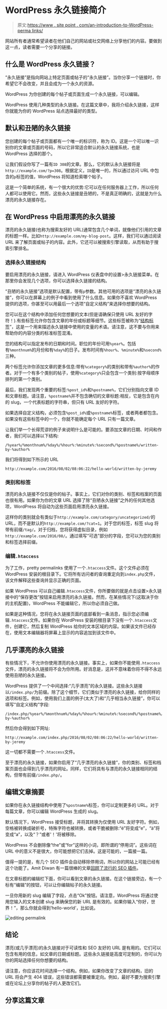 # WordPress 永久链接简介

> 原文:[https://www . site point . com/an-introduction-to-WordPress-perma links/](https://www.sitepoint.com/an-introduction-to-wordpress-permalinks/)

网站所有者通常希望读者在他们自己的网站或社交网络上分享他们的内容。要做到这一点，读者需要一个分享的链接。

## 什么是 WordPress 永久链接？

“永久链接”是指向网站上特定页面或帖子的“永久链接”。当你分享一个链接时，你希望它不会改变，并且会成为一个永久的资源。

WordPress 为你创建的每个帖子或页面生成一个永久链接，可以编辑。

WordPress 使用几种类型的永久链接。在这篇文章中，我将介绍永久链接，这样你就能为你的 WordPress 站点选择最好的类型。

## 默认和丑陋的永久链接

您创建的每个帖子或页面都有一个唯一的标识符，称为 ID。这是一个可以唯一识别你的文章或页面的号码，所以它非常适合默认的永久链接系统，也是 WordPress 选择的那个。

让我们假设你写了一篇有`ID 308`的文章。那么，它的默认永久链接将是`http://example.com/?p=308`。根据定义，`ID`是唯一的，所以通过访问 URL 中包含的`p`标签的值，WordPress 将知道检索哪个帖子。

这是一个简单的系统，有一个很大的优势:它可以在任何服务器上工作，所以任何人都可以使用它。然而，这些永久链接是丑陋的，不是真正明确的，这就是为什么漂亮的永久链接存在。

## 在 WordPress 中启用漂亮的永久链接

漂亮的永久链接(也称为搜索友好的 URL)通常包含几个单词，就像他们引用的文章的标题一样。比如`http://example.com/my-blog-post`。这样，我们可以通过阅读 URL 来了解页面或帖子的内容。此外，它还可以被搜索引擎读取，从而有助于搜索引擎排名。

### 选择永久链接结构

要启用漂亮的永久链接，请进入 WordPress 仪表盘中的设置>永久链接菜单。在那里你会发现几个选项，你可以选择永久链接的结构。

“丑陋的永久链接”选项是默认配置，带有`p`参数。其他可用的选项是“漂亮的永久链接”，你可以在屏幕上的例子中看到使用了什么信息。如果你不喜欢 WordPress 提供的选项，你甚至可以用最后一个选项“自定义结构”来选择你想要的结构。

您可以在这个结构中添加任何您想要的文本(但是请确保只使用 URL 友好的字符！).有些标签允许你包含文章的年份或标题等细节。这些标签被称为“[结构标签](https://codex.wordpress.org/Using_Permalinks)”，这是一个用来描述永久链接中使用的变量的术语。请注意，这不要与你用来帮助你的内容分类的标准标签混淆。

您的结构可以指定发布的日期和时间。职位的年份可用`%year%`。包括有`%monthnum%`的月份和有`%day%`的日子。发布时间有`%hour%`、`%minute%`和`%second%`三种。

两个标签允许你添加文章的更多信息:带有`%category%`的类别和带有`%author%`的作者。对于一个有多个类别的帖子，使用`%category%`只会包含一个类别:按字母顺序排列的第一个类别。

最后，我们发现两个重要的标签:`%post_id%`和`%postname%`，它们分别指向文章 ID 和文章标题。请注意，`%postname%`并不包含确切的文章标题:相反，它是包含在内的 slug，一个代表标题的字符串，但只有 URL 友好的字符。

如果选择自定义结构，必须包含`%post_id%`或`%postname%`标签，或者两者都包含。如果没有这些标签中的一个，你就不能确定每个 URL 只有一篇文章。

让我们举一个长得荒谬的例子来说明什么是可能的。要添加文章的日期、时间和作者，我们可以选择以下结构:

```
/%year%/%monthnum%/%day%/%hour%:%minute%:%second%/%postname%/written-by-%author% 
```

我们将得到如下所示的 URL

```
http://example.com/2016/08/02/08:06:22/hello-world/written-by-jeremy 
```

### 类别和标签

漂亮的永久链接不仅仅是你的帖子。事实上，它们对你的类别、标签和档案的页面也很有用。如果你为你的文章 URL 选择了除“丑陋永久链接”之外的任何其他选项，WordPress 将自动为这些页面启用漂亮永久链接。

这样你的类别就会有类似于`http://example.com/category/uncategorized/`的 URL，而不是默认的`http://example.com/?cat=1`。对于您的标签，标签 slug 将带有前缀`/tag/`。对于归档，您将获得虚拟目录，例如`http://example.com/2016/08/`。通过填写“可选”部分的字段，您可以为您的类别和标签选择前缀。

### 编辑`.htaccess`

为了工作，pretty permalinks 使用了一个`.htaccess`文件。这个文件必须在 WordPress 安装的根目录下。它将所有访问者的查询重定向到`index.php`文件，该文件解释这些查询并显示正确的页面。

如果 WordPress 可以自己编辑`.htaccess`文件，你所要做的就是点击设置>永久链接中的“保存更改”按钮来启用漂亮的永久链接。然而，在某些情况下(这取决于你的主机配置)，WordPress 不能编辑它，所以你必须自己做。

如果是这种情况，您将在永久链接页面的底部看到一条消息，指示您必须编辑`.htaccess`文件。如果你在 WordPress 安装的根目录下没有一个`.htaccess`文件，创建它，然后复制 WordPress 给你的文本区域的内容。如果该文件已经存在，使用文本编辑器将屏幕上显示的内容追加到该文件中。

## 几乎漂亮的永久链接

有些情况下，不允许你使用漂亮的永久链接。事实上，如果你不能使用`.htaccess`文件，漂亮的永久链接将不会为你所用。好消息是，这并不意味着你将不得不永远使用丑陋的永久链接。

WordPress 提供了一个中间选择:“几乎漂亮”的永久链接。这些永久链接以`/index.php/`为前缀。除了这个细节，它们类似于漂亮的永久链接，给你同样的选项和标签。例如，使用我们上面的例子(太大了)和“几乎相当永久链接”，你可以填写“自定义结构”字段:

```
/index.php/%year%/%monthnum%/%day%/%hour%:%minute%:%second%/%postname%/written-by-%author% 
```

然后你会得到如下网址:

```
http://example.com/index.php/2016/08/02/08:06:22/hello-world/written-by-jeremy 
```

这一切都不需要一个`.htaccess`文件。

至于漂亮的永久链接，如果你启用了“几乎漂亮的永久链接”，你的类别、标签和档案页面也会得到几乎漂亮的网址。同样，它们将具有与漂亮的永久链接相同的结构，但带有前缀`/index.php/`。

## 编辑文章摘要

如果你在永久链接结构中使用了`%postname%`标签，你可以定制更多的 URL。对于每篇文章，你可以编辑 WordPress 生成的 slug。

默认情况下，WordPress 接受标题，并将其转换为仅使用 URL 友好字符。例如，空格被转换成破折号，特殊字符也被转换，或者干脆被删除:“é”将变成“e”，“à”将变成“a”，以及“？”或者'！'将被移除。

WordPress 不会删除像“the”或“for”这样的小词，即所谓的“停用词”。这些词在 URL 中的意义不是很大，你可能想把它们去掉。这是可能的，一篇接一篇。

值得一提的是，有几个 SEO 插件会自动移除停用词，所以你的网站上可能已经有这个功能了。Amit Diwan 有一篇很棒的文章[回顾了流行的 SEO 插件](https://www.sitepoint.com/top-wordpress-seo-plugins-reviewed/)。

在文章标题的编辑栏下面，你可以看到文章的永久链接。在这个链接旁边，有一个标有“编辑”的按钮，可以让你编辑帖子的永久链接。

一旦你用新的 slug 编辑了字段，点击“Ok”按钮。请注意，WordPress 将通过使用您输入的文本创建 slug 来确保您的新 URL 是有效的。如果你输入“你好，世界！”，那么你就会得到‘hello-world’，比如说。

![editing permalink](../Images/d1fc568c6cc587d1d1ca290292e97da7.png)

## 结论

漂亮(或几乎漂亮)的永久链接对于可读性和 SEO 友好的 URL 是有用的。它们可以包含有用的信息，如文章的日期或标题。这些永久链接是高度可定制的，你可以为你的网站选择任何你想要的结构。

请注意，你应该花时间选择一个结构。例如，如果你改变了文章的结构，旧的 URL 将会产生 404 错误，这些错误都需要被重定向。例如，最好不要为搜索引擎或在论坛上分享你的帖子的人更改它们。

## 分享这篇文章